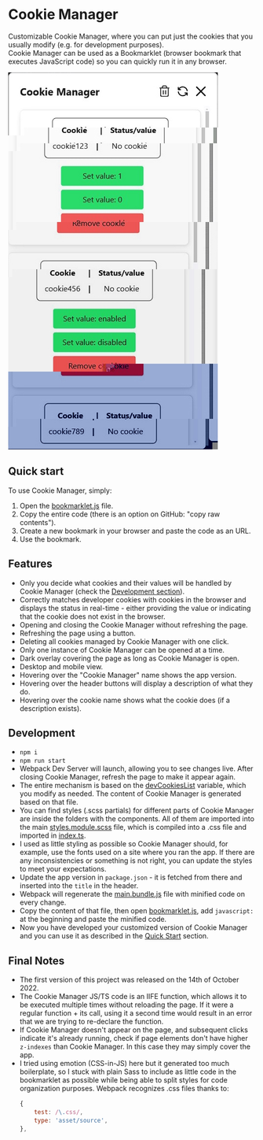 # Cookie Manager

Customizable Cookie Manager, where you can put just the cookies that you usually modify (e.g. for development purposes).  
Cookie Manager can be used as a Bookmarklet (browser bookmark that executes JavaScript code) so you can quickly run it in any browser.

![Screenshot](./cookie-manager-v2.jpg)

## Quick start

To use Cookie Manager, simply:

1. Open the [bookmarklet.js](build/bookmarklet.js) file.
2. Copy the entire code (there is an option on GitHub: "copy raw contents").
3. Create a new bookmark in your browser and paste the code as an URL.
4. Use the bookmark.

## Features

- Only you decide what cookies and their values will be handled by Cookie Manager (check the [Development section](#development)).
- Correctly matches developer cookies with cookies in the browser and displays the status in real-time - either providing the value or indicating that the cookie does not exist in the browser.
- Opening and closing the Cookie Manager without refreshing the page.
- Refreshing the page using a button.
- Deleting all cookies managed by Cookie Manager with one click.
- Only one instance of Cookie Manager can be opened at a time.
- Dark overlay covering the page as long as Cookie Manager is open.
- Desktop and mobile view.
- Hovering over the "Cookie Manager" name shows the app version.
- Hovering over the header buttons will display a description of what they do.
- Hovering over the cookie name shows what the cookie does (if a description exists).

## Development

- `npm i`
- `npm run start`
- Webpack Dev Server will launch, allowing you to see changes live. After closing Cookie Manager, refresh the page to make it appear again.
- The entire mechanism is based on the [devCookiesList](src/utils/devCookies.ts) variable, which you modify as needed. The content of Cookie Manager is generated based on that file.
- You can find styles (.scss partials) for different parts of Cookie Manager are inside the folders with the components. All of them are imported into the main [styles.module.scss](src/styles/styles.module.scss) file, which is compiled into a .css file and imported in [index.ts](src/index.ts).
- I used as little styling as possible so Cookie Manager should, for example, use the fonts used on a site where you ran the app. If there are any inconsistencies or something is not right, you can update the styles to meet your expectations.
- Update the app version in `package.json` - it is fetched from there and inserted into the `title` in the header.
- Webpack will regenerate the [main.bundle.js](build/main.bundle.js) file with minified code on every change.
- Copy the content of that file, then open [bookmarklet.js](build/bookmarklet.js), add `javascript:` at the beginning and paste the minified code.
- Now you have developed your customized version of Cookie Manager and you can use it as described in the [Quick Start](#quick-start) section.

## Final Notes

- The first version of this project was released on the 14th of October 2022.
- The Cookie Manager JS/TS code is an IIFE function, which allows it to be executed multiple times without reloading the page. If it were a regular function + its call, using it a second time would result in an error that we are trying to re-declare the function.
- If Cookie Manager doesn't appear on the page, and subsequent clicks indicate it's already running, check if page elements don't have higher `z-indexes` than Cookie Manager. In this case they may simply cover the app.
- I tried using emotion (CSS-in-JS) here but it generated too much boilerplate, so I stuck with plain Sass to include as little code in the bookmarklet as possible while being able to split styles for code organization purposes. Webpack recognizes .css files thanks to:
    ```js
    {
        test: /\.css/,
        type: 'asset/source',
    },
    ```
